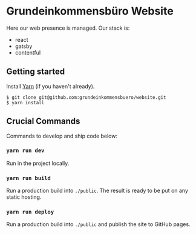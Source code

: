 # Grundeinkommensbüro Website

Here our web presence is managed. Our stack is:

- react
- gatsby
- contentful

## Getting started

Install [Yarn](https://yarnpkg.com/en/docs/install) (if you haven't already).

```
$ git clone git@github.com:grundeinkommensbuero/website.git
$ yarn install
```

## Crucial Commands

Commands to develop and ship code below:

### `yarn run dev`

Run in the project locally.

### `yarn run build`

Run a production build into `./public`. The result is ready to be put on any static hosting.

### `yarn run deploy`

Run a production build into `./public` and publish the site to GitHub pages.

